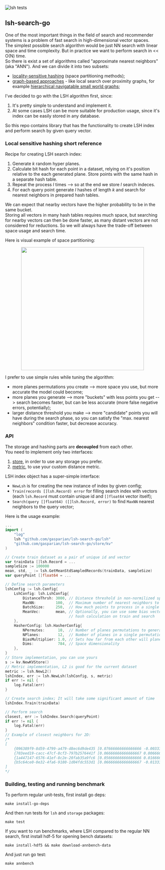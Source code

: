 ![lsh tests](https://github.com/gasparian/lsh-search-go/actions/workflows/test.yml/badge.svg?branch=master)
## lsh-search-go  

One of the most important things in the field of search and recommender systems is a problem of fast search in high-dimensional vector spaces.  
The simplest possible search algorithm would be just NN search with linear space and time complexity. But in practice we want to perform search in << O(N) time.  
So there is exist a set of algorithms called "approximate nearest neighbors" (aka "ANN"). And we can divide it into two subsets:  
 - [locality-sensitive hashing](https://en.wikipedia.org/wiki/Locality-sensitive_hashing) (space partitioning methods);  
 - [graph-based approaches](https://en.wikipedia.org/wiki/Small-world_network) - like local search over proximity graphs, for example [hierarchical navigatable small world graphs](https://arxiv.org/pdf/1603.09320.pdf);  

I've decided to go with the LSH algorithm first, since:  
  1. It's pretty simple to understand and implement it.  
  2. At some cases LSH can be more suitable for production usage, since it's index can be easily stored in any database.  

So this repo contains library that has the functionality to create LSH index and perform search by given query vector.  

### Local sensitive hashing short reference   

Recipe for creating LSH search index:  
  1. Generate *k* random hyper planes.  
  2. Calculate bit hash for each point in a dataset, relying on it's position relative to the each generated plane. Store points with the same hash in a separate hash table.  
  3. Repeat the process *l* times --> so at the end we store *l* search indeces.  
  4. For each query point generate *l* hashes of length *k* and search for nearest neighbors in prepared hash tables.  

We can expect that nearby vectors have the higher probability to be in the same bucket.  
Storing all vectors in many hash tables requires much space, but searching for nearby vectors can then be done faster, as many distant vectors are not considered for reductions. So we will always have the trade-off between space usage and search time.  

Here is visual example of space partitioning:  
<p align="center"> <img src="https://github.com/gasparian/lsh-search-go/blob/master/pics/biased.jpg" height=400/> </p>  

I prefer to use simple rules while tuning the algorithm:  
  - more planes permutations you create --> more space you use, but more accurate the model could become;  
  - more planes you generate --> more "buckets" with less points you get --> search becomes faster, but can be less accurate (more false negative errors, potentially);  
  - larger distance threshold you make --> more "candidate" points you will have during the search phase, so you can satisfy the "max. nearest neighbors" condition faster, but decrease accuracy.  

### API  

The storage and hashing parts are **decoupled** from each other.  
You need to implement only two interfaces:  
  1. [store](https://github.com/gasparian/lsh-search-go/blob/master/store/store.go), in order to use any storage you prefer.  
  2. [metric](https://github.com/gasparian/lsh-search-go/blob/master/lsh/lsh.go), to use your custom distance metric.  

LSH index object has a super-simple interface:  
 - `NewLsh` is for creating the new instance of index by given config;  
 - `Train(records []lsh.Record) error` for filling search index with vectors (each `lsh.Record` must contain unique id and `[]float64` vector itself);  
 - `Search(query []float64) ([]lsh.Record, error)` to find `MaxNN` nearest neighbors to the query vector;  

Here is the usage example:  
```go
...
import (
    "log"
	lsh "github.com/gasparian/lsh-search-go/lsh"
	"github.com/gasparian/lsh-search-go/store/kv"
)

// Create train dataset as a pair of unique id and vector
var trainData []lsh.Record = ...
sampleSize := 100000
mean, std, _ := lsh.GetMeanStdSampledRecords(trainData, sampleSize)
var queryPoint []float64 = ...

// Define search parameters
lshConfig := lsh.Config{
	LshConfig: lsh.LshConfig{
		DistanceThrsh: 3000, // Distance threshold in non-normilized space
		MaxNN:         100,  // Maximum number of nearest neighbors to find
		BatchSize:     250,  // How much points to process in a single goroutine during the training phase
		MeanVec:       mean, // Optionally, you can use some bias vector, to "shift" the data before
                             // hash calculation on train and search
	},
	HasherConfig: lsh.HasherConfig{
		NPermutes:      10,  // Number of planes permutations to generate
		NPlanes:        12,  // Number of planes in a single permutation to generate
		BiasMultiplier: 1.0, // Sets how far from each other will planes be generated
		Dims:           784, // Space dimensionality
	},
}
// Store implementation, you can use yours
s := kv.NewKVStore()
// Metric implementation, L2 is good for the current dataset
metric := lsh.NewL2()
lshIndex, err := lsh.NewLsh(lshConfig, s, metric)
if err != nil {
	log.Fatal(err)
}

// Create search index; It will take some significant amount of time
lshIndex.Train(trainData)

// Perform search
closest, err := lshIndex.Search(queryPoint)
if err != nil {
	log.Fatal(err)
}
// Example of closest neighbors for 2D:
/*
[
	{096389f9-8d59-4799-a479-d8ec6d9de435 [0.07666666666666666 -0.003333333333333327]}
	{703eed19-cacc-47cf-8cf3-797b2576441f [0.06666666666666667 0.006666666666666682]}
	{1a447147-6576-41ef-8c2e-20fab35a9fc6 [0.05666666666666666 0.016666666666666677]}
	{b5c64ce0-0e32-4fa6-9180-1d04fdc553d1 [0.06666666666666667 -0.013333333333333322]}
]
*/
```  

### Building, testing and running benchmark  

To perform regular unit-tests, first install go deps:  
```
make install-go-deps
```  
And then run tests for `lsh` and `storage` packages:  
```
make test
```  
If you want to run benchmarks, where LSH compared to the regular NN search, first install hdf-5 for opening bench datasets:  
```
make install-hdf5 && make download-annbench-data
```  
And just run go test:  
```
make annbench
```  
